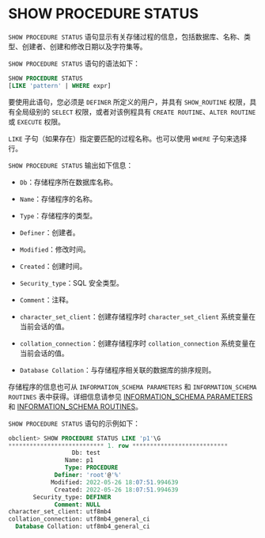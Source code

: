 # SHOW PROCEDURE STATUS 

`SHOW PROCEDURE STATUS` 语句显示有关存储过程的信息，包括数据库、名称、类型、创建者、创建和修改日期以及字符集等。

`SHOW PROCEDURE STATUS` 语句的语法如下：

```sql
SHOW PROCEDURE STATUS
[LIKE 'pattern' | WHERE expr]
```

要使用此语句，您必须是 `DEFINER` 所定义的用户，并具有 `SHOW_ROUTINE` 权限，具有全局级别的 `SELECT` 权限，或者对该例程具有 `CREATE ROUTINE`、`ALTER ROUTINE` 或 `EXECUTE` 权限。

`LIKE` 子句（如果存在）指定要匹配的过程名称。也可以使用 `WHERE` 子句来选择行。

`SHOW PROCEDURE STATUS` 输出如下信息：

* `Db`：存储程序所在数据库名称。  

* `Name`：存储程序的名称。 

* `Type`：存储程序的类型。 

* `Definer`：创建者。 

* `Modified`：修改时间。 

* `Created`：创建时间。 

* `Security_type`：SQL 安全类型。

* `Comment`：注释。

* `character_set_client`：创建存储程序时 `character_set_client` 系统变量在当前会话的值。 

* `collation_connection`：创建存储程序时 `collation_connection` 系统变量在当前会话的值。

* `Database Collation`：与存储程序相关联的数据库的排序规则。


存储程序的信息也可从 `INFORMATION_SCHEMA PARAMETERS` 和 `INFORMATION_SCHEMA ROUTINES` 表中获得。详细信息请参见 [INFORMATION_SCHEMA PARAMETERS](../800.information-schema-dictionary-view-mysql/100.information-schema-parameters-mysql.md) 和 [INFORMATION_SCHEMA ROUTINES](../800.information-schema-dictionary-view-mysql/200.information-schema-routines-mysql.md)。

`SHOW PROCEDURE STATUS` 语句的示例如下：

```sql
obclient> SHOW PROCEDURE STATUS LIKE 'p1'\G
*************************** 1. row ***************************
                  Db: test
                Name: p1
                Type: PROCEDURE
             Definer: 'root'@'%'
            Modified: 2022-05-26 18:07:51.994639
             Created: 2022-05-26 18:07:51.994639
       Security_type: DEFINER
             Comment: NULL
character_set_client: utf8mb4
collation_connection: utf8mb4_general_ci
  Database Collation: utf8mb4_general_ci
```
